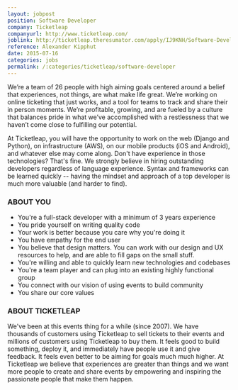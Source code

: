 ```yaml
---
layout: jobpost
position: Software Developer
company: Ticketleap
companyurl: http://www.ticketleap.com/
joblink: http://ticketleap.theresumator.com/apply/IJ9KNH/Software-Developer
reference: Alexander Kipphut
date: 2015-07-16
categories: jobs
permalink: /:categories/ticketleap/software-developer
---
```


We’re a team of 26 people with high aiming goals centered around a belief that experiences, not things, are what make life great. We’re working on online ticketing that just works, and a tool for teams to track and share their in person moments.<!--more--> We’re profitable, growing, and are fueled by a culture that balances pride in what we’ve accomplished with a restlessness that we haven’t come close to fulfilling our potential.

At Ticketleap, you will have the opportunity to work on the web (Django and Python), on infrastructure (AWS), on our mobile products (iOS and Android), and whatever else may come along. Don't have experience in those technologies? That's fine. We strongly believe in hiring outstanding developers regardless of language experience. Syntax and frameworks can be learned quickly -- having the mindset and approach of a top developer is much more valuable (and harder to find).

### ABOUT YOU
* You're a full-stack developer with a minimum of 3 years experience
* You pride yourself on writing quality code
* Your work is better because you care why you're doing it
* You have empathy for the end user
* You believe that design matters. You can work with our design and UX resources to help, and are able to fill gaps on the small stuff.
* You're willing and able to quickly learn new technologies and codebases
* You're a team player and can plug into an existing highly functional group
* You connect with our vision of using events to build community
* You share our core values

### ABOUT TICKETLEAP
We've been at this events thing for a while (since 2007). We have thousands of customers using Ticketleap to sell tickets to their events and millions of customers using Ticketleap to buy them. It feels good to build something, deploy it, and immediately have people use it and give feedback. It feels even better to be aiming for goals much much higher.  At Ticketleap we believe that experiences are greater than things and we want more people to create and share events by empowering and inspiring the passionate people that make them happen.